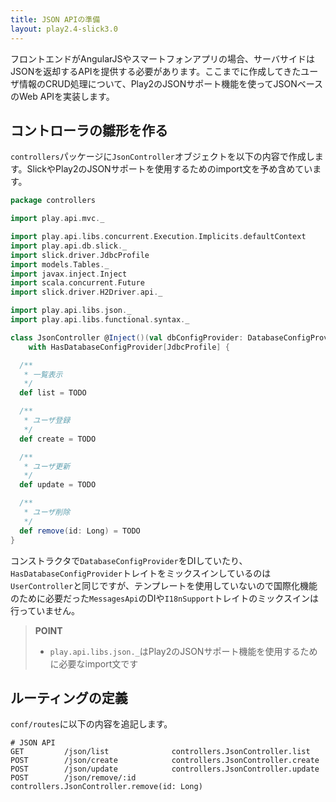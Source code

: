 ```yaml
---
title: JSON APIの準備
layout: play2.4-slick3.0
---
```


フロントエンドがAngularJSやスマートフォンアプリの場合、サーバサイドはJSONを返却するAPIを提供する必要があります。ここまでに作成してきたユーザ情報のCRUD処理について、Play2のJSONサポート機能を使ってJSONベースのWeb APIを実装します。

## コントローラの雛形を作る

`controllers`パッケージに`JsonController`オブジェクトを以下の内容で作成します。SlickやPlay2のJSONサポートを使用するためのimport文を予め含めています。

```scala
package controllers

import play.api.mvc._

import play.api.libs.concurrent.Execution.Implicits.defaultContext
import play.api.db.slick._
import slick.driver.JdbcProfile
import models.Tables._
import javax.inject.Inject
import scala.concurrent.Future
import slick.driver.H2Driver.api._

import play.api.libs.json._
import play.api.libs.functional.syntax._

class JsonController @Inject()(val dbConfigProvider: DatabaseConfigProvider) extends Controller
    with HasDatabaseConfigProvider[JdbcProfile] {

  /**
   * 一覧表示
   */
  def list = TODO

  /**
   * ユーザ登録
   */
  def create = TODO

  /**
   * ユーザ更新
   */
  def update = TODO

  /**
   * ユーザ削除
   */
  def remove(id: Long) = TODO
}
```

コンストラクタで`DatabaseConfigProvider`をDIしていたり、`HasDatabaseConfigProvider`トレイトをミックスインしているのは`UserController`と同じですが、テンプレートを使用していないので国際化機能のために必要だった`MessagesApi`のDIや`I18nSupport`トレイトのミックスインは行っていません。

> **POINT**
>
> * `play.api.libs.json._`はPlay2のJSONサポート機能を使用するために必要なimport文です

## ルーティングの定義

`conf/routes`に以下の内容を追記します。

```
# JSON API
GET         /json/list              controllers.JsonController.list
POST        /json/create            controllers.JsonController.create
POST        /json/update            controllers.JsonController.update
POST        /json/remove/:id        controllers.JsonController.remove(id: Long)
```
